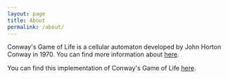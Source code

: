 ```yaml
---
layout: page
title: About
permalink: /about/
---
```

Conway's Game of Life is a cellular automaton developed by John Horton Conway in 1970. You can find more information about [here](http://en.wikipedia.org/wiki/Conway%27s_Game_of_Life).

You can find this implementation of Conway's Game of Life [here](https://github.com/stefandollase/game-of-life-js).